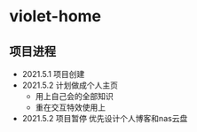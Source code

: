 # violet-home

## 项目进程
+ 2021.5.1 项目创建
+ 2021.5.2 计划做成个人主页
    - 用上自己会的全部知识
    - 重在交互特效使用上
+ 2021.5.2 项目暂停 优先设计个人博客和nas云盘